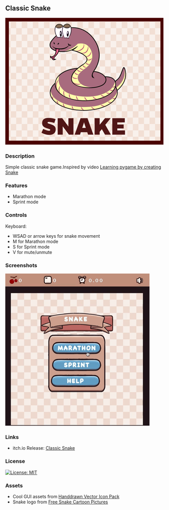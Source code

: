 ## Classic Snake

![Classic Snake](assets/coverpage.png "Classic Snake")

### Description

Simple classic snake game.Inspired by video [Learning pygame by creating Snake](https://www.youtube.com/watch?v=QFvqStqPCRU&t=6266s&ab_channel=ClearCode)  

### Features

 - Marathon mode
 - Sprint mode

### Controls

Keyboard:
 - WSAD or arrow keys for snake movement
 - M for Marathon mode
 - S for Sprint mode
 - V for mute/unmute

### Screenshots

![](assets/game.gif "Classic Snake")

### Links

 - itch.io Release: [Classic Snake](https://vivekg13186.itch.io/classic-snake)

### License

[![License: MIT](https://img.shields.io/badge/License-MIT-yellow.svg)](https://opensource.org/licenses/MIT)

### Assets

 - Cool GUI assets from [Handdrawn Vector Icon Pack](https://penzilla.itch.io/handdrawn-vector-icon-pack)
 - Snake logo from [Free Snake Cartoon Pictures](https://charatoon.com/cat/?id=132)